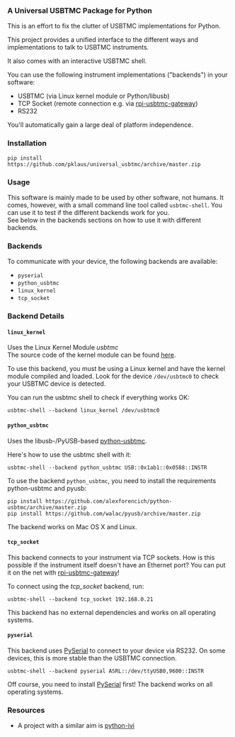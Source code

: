 
### A Universal USBTMC Package for Python

This is an effort to fix the clutter
of USBTMC implementations for Python.

This project provides a unified interface to
the different ways and implementations to talk
to USBTMC instruments.

It also comes with an interactive USBTMC shell.

You can use the following instrument implementations
("backends") in your software:

* USBTMC (via Linux kernel module or Python/libusb)
* TCP Socket (remote connection e.g. via [rpi-usbtmc-gateway][])
* RS232

You'll automatically gain a large deal of platform independence.

### Installation

    pip install https://github.com/pklaus/universal_usbtmc/archive/master.zip

### Usage

This software is mainly made to be used by other software, not humans.
It comes, however, with a small command line tool called `usbtmc-shell`.
You can use it to test if the different backends work for you.  
See below in the backends sections on how to use it with different backends.

### Backends

To communicate with your device, the following backends are available:

* `pyserial`
* `python_usbtmc`
* `linux_kernel`
* `tcp_socket`

### Backend Details

#### `linux_kernel`

Uses the Linux Kernel Module *usbtmc*  
The source code of the kernel module can be found [here][usbtmc.c].

To use this backend, you must be using a Linux kernel
and have the kernel module compiled and loaded.
Look for the device `/dev/usbtmc0` to check
your USBTMC device is detected.

You can run the usbtmc shell to check if everything works OK:

    usbtmc-shell --backend linux_kernel /dev/usbtmc0

#### `python_usbtmc`

Uses the libusb-/PyUSB-based [python-usbtmc][].

Here's how to use the usbtmc shell with it:

    usbtmc-shell --backend python_usbtmc USB::0x1ab1::0x0588::INSTR

To use the backend `python_usbtmc`, you need to install the requirements python-usbtmc and pyusb:

    pip install https://github.com/alexforencich/python-usbtmc/archive/master.zip
    pip install https://github.com/walac/pyusb/archive/master.zip

The backend works on Mac OS X and Linux.

#### `tcp_socket`

This backend connects to your instrument via TCP sockets.
How is this possible if the instrument itself doesn't have an Ethernet port?
You can put it on the net with [rpi-usbtmc-gateway][]!

To connect using the *tcp_socket* backend, run:

    usbtmc-shell --backend tcp_socket 192.168.0.21

This backend has no external dependencies and works on all operating systems.

#### `pyserial`

This backend uses [PySerial][] to connect to your device via RS232.
On some devices, this is more stable than the USBTMC connection.

    usbtmc-shell --backend pyserial ASRL::/dev/ttyUSB0,9600::INSTR

Off course, you need to install [PySerial][] first! The backend works on all operating systems.

### Resources

* A project with a similar aim is [python-ivi](https://github.com/python-ivi/python-ivi)

[usbtmc.c]: https://github.com/torvalds/linux/blob/master/drivers/usb/class/usbtmc.c
[PySerial]: http://pyserial.sourceforge.net/
[python-usbtmc]: https://github.com/python-ivi/python-usbtmc
[rpi-usbtmc-gateway]: https://github.com/pklaus/rpi-usbtmc-gateway
